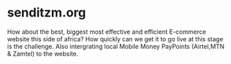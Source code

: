 # senditzm.org
How about the best, biggest most effective and efficient E-commerce website this side of africa?
How quickly can we get it to go live at this stage is the challenge.
Also intergrating local Mobile Money PayPoints (Airtel,MTN & Zamtel) to the website.
